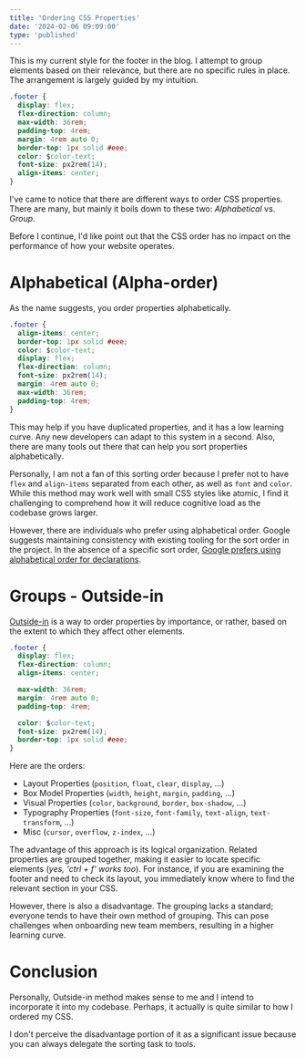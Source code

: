 ```yaml
---
title: 'Ordering CSS Properties'
date: '2024-02-06 09:09:00'
type: 'published'
---
```


This is my current style for the footer in the blog. I attempt to group elements based on their relevance, but there are no specific rules in place. The arrangement is largely guided by my intuition.

```css
.footer {
  display: flex;
  flex-direction: column;
  max-width: 36rem;
  padding-top: 4rem;
  margin: 4rem auto 0;
  border-top: 1px solid #eee;
  color: $color-text;
  font-size: px2rem(14);
  align-items: center;
}
```

I've came to notice that there are different ways to order CSS properties. There are many, but mainly it boils down to these two: _Alphabetical_ vs. _Group_.

Before I continue, I'd like point out that the CSS order has no impact on the performance of how your website operates.

# Alphabetical (Alpha-order)

As the name suggests, you order properties alphabetically.

```css
.footer {
  align-items: center;
  border-top: 1px solid #eee;
  color: $color-text;
  display: flex;
  flex-direction: column;
  font-size: px2rem(14);
  margin: 4rem auto 0;
  max-width: 36rem;
  padding-top: 4rem;
}
```

This may help if you have duplicated properties, and it has a low learning curve. Any new developers can adapt to this system in a second. Also, there are many tools out there that can help you sort properties alphabetically.

Personally, I am not a fan of this sorting order because I prefer not to have `flex` and `align-items` separated from each other, as well as `font` and `color`. While this method may work well with small CSS styles like atomic, I find it challenging to comprehend how it will reduce cognitive load as the codebase grows larger.

However, there are individuals who prefer using alphabetical order. Google suggests maintaining consistency with existing tooling for the sort order in the project. In the absence of a specific sort order, [Google prefers using alphabetical order for declarations](https://google.github.io/styleguide/htmlcssguide.html#Declaration_Order).

# Groups - Outside-in

[Outside-in](https://webdesign.tutsplus.com/outside-in-ordering-css-properties-by-importance--cms-21685a) is a way to order properties by importance, or rather, based on the extent to which they affect other elements.

```css
.footer {
  display: flex;
  flex-direction: column;
  align-items: center;

  max-width: 36rem;
  margin: 4rem auto 0;
  padding-top: 4rem;

  color: $color-text;
  font-size: px2rem(14);
  border-top: 1px solid #eee;
}
```

Here are the orders:

- Layout Properties (`position`, `float`, `clear`, `display`, ...)
- Box Model Properties (`width`, `height`, `margin`, `padding`, ...)
- Visual Properties (`color`, `background`, `border`, `box-shadow`, ...)
- Typography Properties (`font-size`, `font-family`, `text-align`, `text-transform`, ...)
- Misc (`cursor`, `overflow`, `z-index`, ...)

The advantage of this approach is its logical organization. Related properties are grouped together, making it easier to locate specific elements (_yes, 'ctrl + f' works too_). For instance, if you are examining the footer and need to check its layout, you immediately know where to find the relevant section in your CSS.

However, there is also a disadvantage. The grouping lacks a standard; everyone tends to have their own method of grouping. This can pose challenges when onboarding new team members, resulting in a higher learning curve.

# Conclusion

Personally, Outside-in method makes sense to me and I intend to incorporate it into my codebase. Perhaps, it actually is quite similar to how I ordered my CSS.

I don't perceive the disadvantage portion of it as a significant issue because you can always delegate the sorting task to tools.
